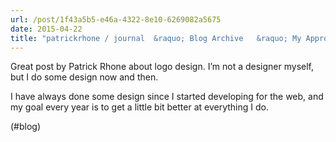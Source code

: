 ```yaml
---
url: /post/1f43a5b5-e46a-4322-8e10-6269082a5675
date: 2015-04-22
title: "patrickrhone / journal  &raquo; Blog Archive   &raquo; My Approach to Simple Logo Design"
---
```


Great post by Patrick Rhone about logo design. I&#8217;m not a designer myself, but I do some design now and then.



I have always done some design since I started developing for the web, and my goal every year is to get a little bit better at everything I do.



(#blog)